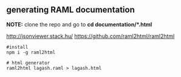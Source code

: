 ## generating RAML documentation

**NOTE:** clone the repo and go to **cd documentation/*.html**

http://jsonviewer.stack.hu/
https://github.com/raml2html/raml2html

```
#install
npm i -g raml2html

# html generator
raml2html lagash.raml > lagash.html
```
